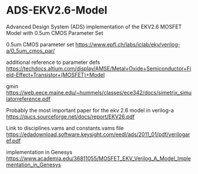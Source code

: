 # ADS-EKV2.6-Model
Advanced Design System (ADS) implementation of the EKV2.6 MOSFET Model with 0.5um CMOS Parameter Set

0.5um CMOS parameter set
https://www.epfl.ch/labs/iclab/ekv/verilog-a/0_5um_cmos_par/

additional reference to parameter defs
https://techdocs.altium.com/display/AMSE/Metal+Oxide+Semiconductor+Field-Effect+Transistor+(MOSFET)+Model

gmin
https://web.eece.maine.edu/~hummels/classes/ece342/docs/simetrix_simulatorreference.pdf


Probably the most important paper for the ekv 2.6 model in verilog-a
https://qucs.sourceforge.net/docs/report/EKV26.pdf

Link to disciplines.vams and constants.vams file
https://edadownload.software.keysight.com/eedl/ads/2011_01/pdf/verilogaref.pdf

implementation in Genesys
https://www.academia.edu/36811055/MOSFET_EKV_Verilog_A_Model_Implementation_in_Genesys